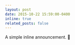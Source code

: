 ```yaml
---
layout: post
date: 2015-10-22 15:59:00-0400
inline: true
related_posts: false
---
```


A simple inline announcement. :tractor: